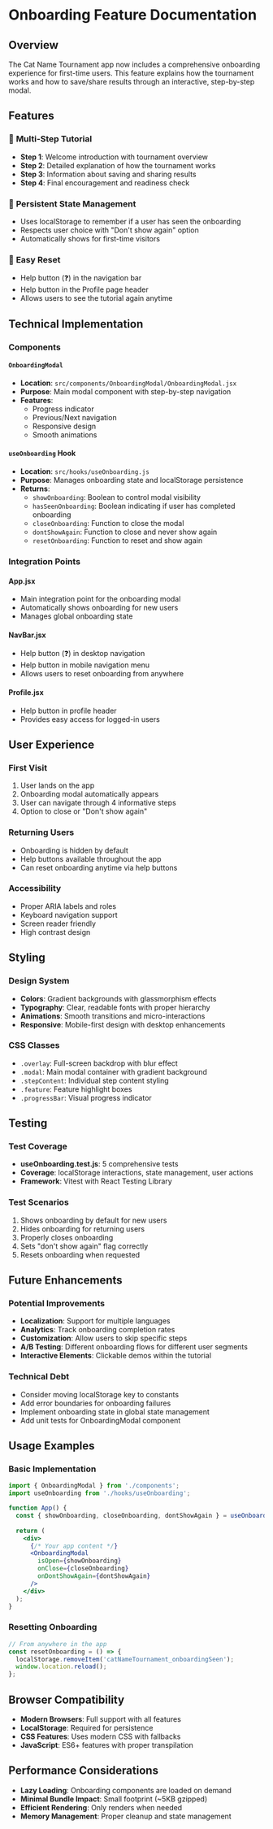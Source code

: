 # Onboarding Feature Documentation

## Overview

The Cat Name Tournament app now includes a comprehensive onboarding experience for first-time users. This feature explains how the tournament works and how to save/share results through an interactive, step-by-step modal.

## Features

### 🎯 **Multi-Step Tutorial**
- **Step 1**: Welcome introduction with tournament overview
- **Step 2**: Detailed explanation of how the tournament works
- **Step 3**: Information about saving and sharing results
- **Step 4**: Final encouragement and readiness check

### 💾 **Persistent State Management**
- Uses localStorage to remember if a user has seen the onboarding
- Respects user choice with "Don't show again" option
- Automatically shows for first-time visitors

### 🔄 **Easy Reset**
- Help button (❓) in the navigation bar
- Help button in the Profile page header
- Allows users to see the tutorial again anytime

## Technical Implementation

### Components

#### `OnboardingModal`
- **Location**: `src/components/OnboardingModal/OnboardingModal.jsx`
- **Purpose**: Main modal component with step-by-step navigation
- **Features**: 
  - Progress indicator
  - Previous/Next navigation
  - Responsive design
  - Smooth animations

#### `useOnboarding` Hook
- **Location**: `src/hooks/useOnboarding.js`
- **Purpose**: Manages onboarding state and localStorage persistence
- **Returns**:
  - `showOnboarding`: Boolean to control modal visibility
  - `hasSeenOnboarding`: Boolean indicating if user has completed onboarding
  - `closeOnboarding`: Function to close the modal
  - `dontShowAgain`: Function to close and never show again
  - `resetOnboarding`: Function to reset and show again

### Integration Points

#### App.jsx
- Main integration point for the onboarding modal
- Automatically shows onboarding for new users
- Manages global onboarding state

#### NavBar.jsx
- Help button (❓) in desktop navigation
- Help button in mobile navigation menu
- Allows users to reset onboarding from anywhere

#### Profile.jsx
- Help button in profile header
- Provides easy access for logged-in users

## User Experience

### First Visit
1. User lands on the app
2. Onboarding modal automatically appears
3. User can navigate through 4 informative steps
4. Option to close or "Don't show again"

### Returning Users
- Onboarding is hidden by default
- Help buttons available throughout the app
- Can reset onboarding anytime via help buttons

### Accessibility
- Proper ARIA labels and roles
- Keyboard navigation support
- Screen reader friendly
- High contrast design

## Styling

### Design System
- **Colors**: Gradient backgrounds with glassmorphism effects
- **Typography**: Clear, readable fonts with proper hierarchy
- **Animations**: Smooth transitions and micro-interactions
- **Responsive**: Mobile-first design with desktop enhancements

### CSS Classes
- `.overlay`: Full-screen backdrop with blur effect
- `.modal`: Main modal container with gradient background
- `.stepContent`: Individual step content styling
- `.feature`: Feature highlight boxes
- `.progressBar`: Visual progress indicator

## Testing

### Test Coverage
- **useOnboarding.test.js**: 5 comprehensive tests
- **Coverage**: localStorage interactions, state management, user actions
- **Framework**: Vitest with React Testing Library

### Test Scenarios
1. Shows onboarding by default for new users
2. Hides onboarding for returning users
3. Properly closes onboarding
4. Sets "don't show again" flag correctly
5. Resets onboarding when requested

## Future Enhancements

### Potential Improvements
- **Localization**: Support for multiple languages
- **Analytics**: Track onboarding completion rates
- **Customization**: Allow users to skip specific steps
- **A/B Testing**: Different onboarding flows for different user segments
- **Interactive Elements**: Clickable demos within the tutorial

### Technical Debt
- Consider moving localStorage key to constants
- Add error boundaries for onboarding failures
- Implement onboarding state in global state management
- Add unit tests for OnboardingModal component

## Usage Examples

### Basic Implementation
```jsx
import { OnboardingModal } from './components';
import useOnboarding from './hooks/useOnboarding';

function App() {
  const { showOnboarding, closeOnboarding, dontShowAgain } = useOnboarding();
  
  return (
    <div>
      {/* Your app content */}
      <OnboardingModal
        isOpen={showOnboarding}
        onClose={closeOnboarding}
        onDontShowAgain={dontShowAgain}
      />
    </div>
  );
}
```

### Resetting Onboarding
```jsx
// From anywhere in the app
const resetOnboarding = () => {
  localStorage.removeItem('catNameTournament_onboardingSeen');
  window.location.reload();
};
```

## Browser Compatibility

- **Modern Browsers**: Full support with all features
- **LocalStorage**: Required for persistence
- **CSS Features**: Uses modern CSS with fallbacks
- **JavaScript**: ES6+ features with proper transpilation

## Performance Considerations

- **Lazy Loading**: Onboarding components are loaded on demand
- **Minimal Bundle Impact**: Small footprint (~5KB gzipped)
- **Efficient Rendering**: Only renders when needed
- **Memory Management**: Proper cleanup and state management